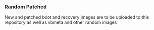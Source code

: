 ### Random Patched 
New and patched boot and recovery images are to be uploaded to this repository as well as vbmeta and other random images
